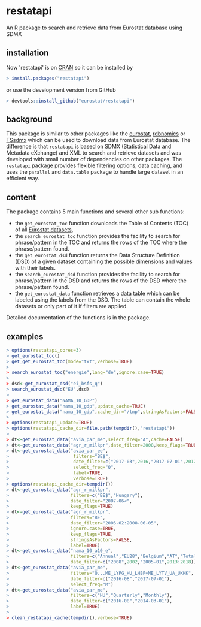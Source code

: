 # restatapi
An R package to search and retrieve data from Eurostat database using SDMX  

## installation

Now 'restatapi' is on [CRAN](https://CRAN.R-project.org/package=restatapi) so it can be installed by 

```R
> install.packages("restatapi")
```

or use the development version from GitHub

```R
> devtools::install_github("eurostat/restatapi")
```

## background
This package is similar to other packages like the [eurostat](https://cran.r-project.org/package=eurostat), [rdbnomics](https://cran.r-project.org/package=rdbnomics) or [TSsdmx](https://cran.r-project.org/package=TSsdmx) which can be used to download data from Eurostat database. The difference is that `restatapi` is based on SDMX (Statistical Data and Metadata eXchange) and XML to search and retrieve datasets and was developed with small number of dependencies on other packages. The `restatapi` package provides flexible filtering options, data caching, and uses the `parallel` and `data.table` package to handle large dataset in an efficient way.  

## content
The package contains 5 main functions and several other sub functions: 

* the `get_eurostat_toc` function downloads the Table of Contents (TOC) of all [Eurostat datasets](https://ec.europa.eu/eurostat/data/database),
* the `search_eurostat_toc` function provides the facility to search for phrase/pattern in the TOC and returns the rows of the TOC where the phrase/pattern found.
* the `get_eurostat_dsd` function returns the Data Structure Definition (DSD) of a given dataset containing the possible dimensions and values with their labels. 
* the `search_eurostat_dsd` function provides the facility to search for phrase/pattern in the DSD and returns the rows of the DSD where the phrase/pattern found.
* the `get_eurostat_data` function retrieves a data table which can be labeled using the labels from the DSD. The table can contain the whole datasets or only part of it if filters are applied.

Detailed documentation of the functions is in the package.


## examples

```R
> options(restatapi_cores=3)
> get_eurostat_toc()
> get_get_eurostat_toc(mode="txt",verbose=TRUE)
>
> search_eurostat_toc("energie",lang="de",ignore.case=TRUE)
> 
> dsd<-get_eurostat_dsd("ei_bsfs_q")
> search_eurostat_dsd("EU",dsd)
> 
> get_eurostat_data("NAMA_10_GDP")
> get_eurostat_data("nama_10_gdp",update_cache=TRUE)
> get_eurostat_data("nama_10_gdp",cache_dir="/tmp",stringAsFactors=FALSE)
>
> options(restatapi_update=TRUE)
> options(restatapi_cache_dir=file.path(tempdir(),"restatapi"))
>
> dt<-get_eurostat_data("avia_par_me",select_freq="A",cache=FALSE)
> dt<-get_eurostat_data("agr_r_milkpr",date_filter=2008,keep_flags=TRUE)
> dt<-get_eurostat_data("avia_par_ee",
>                        filters="BE$",
>                        date_filter=c("2017-03",2016,"2017-07-01",2012:2014),
>                        select_freq="Q",
>                        label=TRUE,
>                        verbose=TRUE)
> options(restatapi_cache_dir=tempdir())
> dt<-get_eurostat_data("agr_r_milkpr",
>                       filters=c("BE$","Hungary"),
>                       date_filter="2007-06<",
>                       keep_flags=TRUE)
> dt<-get_eurostat_data("agr_r_milkpr",
>                       filters="BE",
>                       date_filter="2006-02:2008-06-05",
>                       ignore.case=TRUE,
>                       keep_flags=TRUE,
>                       stringsAsFactors=FALSE,
>                       label=TRUE)
> dt<-get_eurostat_data("nama_10_a10_e",
>                       filters=c("Annual","EU28","Belgium","AT","Total","EMP_DC","person"),
>                       date_filter=c("2008",2002,"2005-01",2013:2018))
> dt<-get_eurostat_data("avia_par_me",
>                       filters="Q...ME_LYPG_HU_LHBP+ME_LYTV_UA_UKKK",
>                       date_filter=c("2016-08","2017-07-01"),
>                       select_freq="M") 
> dt<-get_eurostat_data("avia_par_me",
>                       filters=c("HU","Quarterly","Monthly"),
>                       date_filter=c("2016-08","2014-03-01"),
>                       label=TRUE)
>
> clean_restatapi_cache(tempdir(),verbose=TRUE)

```
